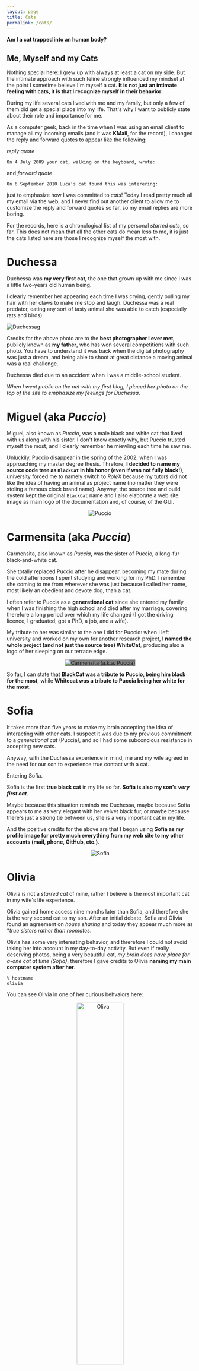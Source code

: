 ```yaml
---
layout: page
title: Cats
permalink: /cats/
---
```


**Am I a cat trapped into an human body?**

Me, Myself and my Cats
---

Nothing special here: I grew up with always at least a cat on my side.
But the intimate approach with such feline strongly influenced my mindset at the point I sometime believe I'm myself a cat.
**It is not just an intimate feeling with cats, it is that I recognize myself in their behavior.**

During my life several cats lived with me and my family, but only a few of them did get a special place into my life.
That's why I want to publicly state about their role and importance for me.


As a computer geek, back in the time when I was using an email client to manage all my incoming emails (and it was **KMail**, for the record), I changed the reply and forward quotes to appear like the following:

*reply quote*

    On 4 July 2009 your cat, walking on the keyboard, wrote:

and *forward quote*

    On 6 September 2010 Luca's cat found this was interering:

just to emphasize how I was committed to *cats*! Today I read pretty much all my email via the web, and I never find out another client to allow me to customize the reply and forward quotes so far, so my email replies are more boring.

For the records, here is a chronological list of my personal *starred cats*, so far. This does not mean that all the other cats do mean less to me, it is just the cats listed here are those I recognize myself the most with.



# Duchessa

Duchessa was **my very first cat**, the one that grown up with me since I was a little two-years old human being.

I clearly remember her appearing each time I was crying, gently pulling my hair with her claws to make me stop and laugh.
Duchessa was a real predator, eating any sort of tasty animal she was able to catch (especially rats and birds).


![Duchessag](/images/main/duchessa.png)

Credits for the above photo are to the **best photographer I ever met**, publicly known as **my father**, who  has won several competitions with such photo. You have to understand it was back when the digital photography was just a dream, and being able to shoot at great distance a moving animal was a real challenge.

Duchessa died due to an accident when I was a middle-school student.

*When I went public on the net with my first blog, I placed her photo on the top of the site to emphasize my feelings for Duchessa*.


# Miguel (aka *Puccio*)

Miguel, also known as *Puccio*, was a male black and white cat that lived with us along with his sister.
I don't know exactly why, but Puccio trusted myself the most, and I clearly remember he miewling each time he saw me.

Unluckily, Puccio disappear in the spring of the 2002, when I was approaching my master degree thesis.
Threfore, **I decided to name my source code tree as `BlackCat` in his honor (even if was not fully black!)**, university forced me to namely switch to *RoleX* because my tutors did not like the idea of having an animal as project name (no matter they were stoling a famous clock brand name).
Anyway, the source tree and build system kept the original `BlackCat` name and I also elaborate a web site image as main logo of the documentation and, of course, of the GUI.

<center>
<img src="/images/main/blackcat.png" alt="Puccio" />
</center>


# Carmensita (aka *Puccia*)

Carmensita, also known as *Puccia*, was the sister of Puccio, a long-fur black-and-white cat.

She totally replaced Puccio after he disappear, becoming my mate during the cold afternoons I spent studying and working for my PhD. I remember she coming to me from wherever she was just because I called her name, most likely an obedient and devote dog, than a cat.

I often refer to Puccia as a **generational cat** since she entered my family when I was finishing the high school and died after my marriage, covering therefore a long period over which my life changed (I got the driving licence, I graduated, got a PhD, a job, and a wife).

My tribute to her was similar to the one I did for Puccio: when I left university and worked on my own for another research project, **I named the whole project (and not just the source tree) WhiteCat**, producing also a logo of her sleeping on our terrace edge.

<center>
<img src="/images/main/whitecat.png" alt="Carmensita (a.k.a. Puccia)" style="background-color: gray;"/>
</center>


So far, I can state that **BlackCat was a tribute to Puccio, being him black for the most**, while **Whitecat was a tribute to Puccia being her white for the most**.


# Sofia

It takes more than five years to make my brain accepting the idea of interacting with other cats.
I suspect it was due to my previous commitment to a *generational cat* (Puccia), and so  I had some subconcious resistance in accepting new cats.


Anyway, with the Duchessa experience in mind, me and my wife agreed in the need for our son to experience true contact with a cat.

Entering Sofia.

Sofia is the first **true black cat** in my life so far.
**Sofia is also my son's  _very first cat_**.

Maybe because this situation reminds me Duchessa, maybe because Sofia appears to me as very elegant with her velvet black fur, or maybe because there's just a strong tie between us, she is a very important cat in my life.

And the positive credits for the above are that I began using **Sofia as my profile image for pretty much everything from my web site to my other accounts (mail, phone, GitHub, etc.)**.

<center>
<img src="/images/main/sofia.png" alt="Sofia" />
</center>


# Olivia

Olivia is not a *starred cat* of mine, rather I believe is the most important cat in my wife's life experience.

Olivia gained home access nine months later than Sofia, and therefore she is the very second cat to my son. After an initial debate, Sofia and Olivia found an agreement on *house sharing* and today they appear much more as **true sisters rather than roomates*.

Olivia has some very interesting behavior, and threrefore I could not avoid taking her into account in my day-to-day activity. But even if really deserving photos, being a very beautiful cat, *my brain does have place for a-one cat at time (Sofia)*, therefore I gave credits to Olivia **naming my main computer system after her**.

```shell
% hostname
olivia
```

You can see Olivia in one of her curious behvaiors here:

<center>
<img src="/images/main/lucaMainOlivia.png" alt="Oliva" width="50%"/>
</center>




Me, Myself and My Dogs
---

So far, I've had three dogs, all small in size. While I have to admit that dogs are much more interactive and friendly than cats, I still like cats the most.

The first dog has been **Jack**, a black and white basset-like dog. It was a really nice dog, very calm and friendly. I remember, back in those days, he was walking around the neighbour to the local butcher, and then coming back with a bone in his mouth.

Then, a lot of years later, **Flipper** gain access to home. He was a really beautiful *hard-fur basset*, son of the running world champion. He was my father's dog, even if he was tied to my mother for the most of the time.

The last arrived, mostly due to the will of my wife and son, has been **Franzina** (*fringy*).
I really don't like the name, but since she is used to it we decided to keep it. 
We saved her out of the kennel, and she is in love with my wife and my son. I guess I have to become used to the fact that all animals in my family are no more *mines*...

<center>
<img src="/images/main/franzina.png" alt="Franzina" width="50%"/>
</center>
